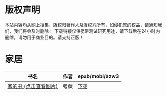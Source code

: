 # 版权声明

本站内容均从网上搜集，版权归著作人及版权方所有，如侵犯您的权益，请通知我们，我们将会及时删除！ 下载链接仅供宽带测试研究用途，请下载后在24小时内删除，请勿用于商业目的。请支持正版！

# 家居

| 书名 | 作者 | epub/mobi/azw3 |
| --- | --- | --- |
| [家的书 (点击查看图片)](https://www.dushupai.com/attachment/2024/06/07/0ec0a5f8021e29cf.jpg) | 考薇 | [下载](https://url89.ctfile.com/f/31084289-1357043968-3b8fae?p=8866) |
